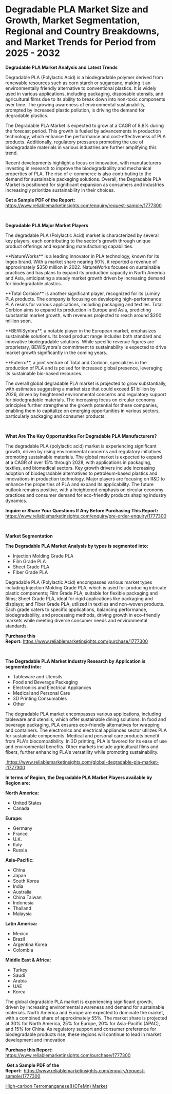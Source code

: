 <p><h1>Degradable PLA Market Size and Growth, Market Segmentation, Regional and Country Breakdowns, and Market Trends for Period from 2025 -  2032</h1></p><p><strong>Degradable PLA Market Analysis and Latest Trends</strong></p>
<p><p>Degradable PLA (Polylactic Acid) is a biodegradable polymer derived from renewable resources such as corn starch or sugarcane, making it an environmentally friendly alternative to conventional plastics. It is widely used in various applications, including packaging, disposable utensils, and agricultural films due to its ability to break down into non-toxic components over time. The growing awareness of environmental sustainability, prompted by increased plastic pollution, is driving the demand for degradable plastics.</p><p>The Degradable PLA Market is expected to grow at a CAGR of 8.8% during the forecast period. This growth is fueled by advancements in production technology, which enhance the performance and cost-effectiveness of PLA products. Additionally, regulatory pressures promoting the use of biodegradable materials in various industries are further amplifying this trend. </p><p>Recent developments highlight a focus on innovation, with manufacturers investing in research to improve the biodegradability and mechanical properties of PLA. The rise of e-commerce is also contributing to the demand for sustainable packaging solutions. Overall, the Degradable PLA Market is positioned for significant expansion as consumers and industries increasingly prioritize sustainability in their choices.</p></p>
<p><strong>Get a Sample PDF of the Report:&nbsp;</strong> <a href="https://www.reliablemarketinsights.com/enquiry/request-sample/1777300?utm_campaign=2225&utm_medium=2&utm_source=Github&utm_content=ia&utm_term=02022025&utm_id=degradable-pla">https://www.reliablemarketinsights.com/enquiry/request-sample/1777300</a></p>
<p>&nbsp;</p>
<p><strong>Degradable PLA Major Market Players</strong></p>
<p><p>The degradable PLA (Polylactic Acid) market is characterized by several key players, each contributing to the sector's growth through unique product offerings and expanding manufacturing capabilities. </p><p>**NatureWorks** is a leading innovator in PLA technology, known for its Ingeo brand. With a market share nearing 50%, it reported a revenue of approximately $350 million in 2022. NatureWorks focuses on sustainable practices and has plans to expand its production capacity in North America and Asia, anticipating a steady market growth driven by increasing demand for biodegradable plastics.</p><p>**Total Corbion** is another significant player, recognized for its Luminy PLA products. The company is focusing on developing high-performance PLA resins for various applications, including packaging and textiles. Total Corbion aims to expand its production in Europe and Asia, predicting substantial market growth, with revenues projected to reach around $200 million soon.</p><p>**BEWiSynbra**, a notable player in the European market, emphasizes sustainable solutions. Its broad product range includes both standard and innovative biodegradable solutions. While specific revenue figures are proprietary, BEWiSynbra's commitment to sustainability is expected to drive market growth significantly in the coming years.</p><p>**Futerro**, a joint venture of Total and Corbion, specializes in the production of PLA and is poised for increased global presence, leveraging its sustainable bio-based resources.</p><p>The overall global degradable PLA market is projected to grow substantially, with estimates suggesting a market size that could exceed $1 billion by 2026, driven by heightened environmental concerns and regulatory support for biodegradable materials. The increasing focus on circular economy principles further strengthens the growth potential for these companies, enabling them to capitalize on emerging opportunities in various sectors, particularly packaging and consumer products.</p></p>
<p>&nbsp;</p>
<p><strong>What Are The Key Opportunities For Degradable PLA Manufacturers?</strong></p>
<p><p>The degradable PLA (polylactic acid) market is experiencing significant growth, driven by rising environmental concerns and regulatory initiatives promoting sustainable materials. The global market is expected to expand at a CAGR of over 15% through 2028, with applications in packaging, textiles, and biomedical sectors. Key growth drivers include increasing adoption of biodegradable alternatives to petroleum-based plastics and innovations in production technology. Major players are focusing on R&D to enhance the properties of PLA and expand its applicability. The future outlook remains positive, with a heightened emphasis on circular economy practices and consumer demand for eco-friendly products shaping industry dynamics.</p></p>
<p><strong>Inquire or Share Your Questions If Any Before Purchasing This Report:</strong> <a href="https://www.reliablemarketinsights.com/enquiry/pre-order-enquiry/1777300?utm_campaign=2225&utm_medium=2&utm_source=Github&utm_content=ia&utm_term=02022025&utm_id=degradable-pla">https://www.reliablemarketinsights.com/enquiry/pre-order-enquiry/1777300</a></p>
<p>&nbsp;</p>
<p><strong>Market Segmentation</strong></p>
<p><strong>The Degradable PLA Market Analysis by types is segmented into:</strong></p>
<p><ul><li>Injection Molding Grade PLA</li><li>Film Grade PLA</li><li>Sheet Grade PLA</li><li>Fiber Grade PLA</li></ul></p>
<p><p>Degradable PLA (Polylactic Acid) encompasses various market types including Injection Molding Grade PLA, which is used for producing intricate plastic components; Film Grade PLA, suitable for flexible packaging and films; Sheet Grade PLA, ideal for rigid applications like packaging and displays; and Fiber Grade PLA, utilized in textiles and non-woven products. Each grade caters to specific applications, balancing performance, biodegradability, and processing methods, driving growth in eco-friendly markets while meeting diverse consumer needs and environmental standards.</p></p>
<p><strong>Purchase this Report:&nbsp;</strong><a href="https://www.reliablemarketinsights.com/purchase/1777300?utm_campaign=2225&utm_medium=2&utm_source=Github&utm_content=ia&utm_term=02022025&utm_id=degradable-pla">https://www.reliablemarketinsights.com/purchase/1777300</a></p>
<p>&nbsp;</p>
<p><strong>The Degradable PLA Market Industry Research by Application is segmented into:</strong></p>
<p><ul><li>Tableware and Utensils</li><li>Food and Beverage Packaging</li><li>Electronics and Electrical Appliances</li><li>Medical and Personal Care</li><li>3D Printing Consumables</li><li>Other</li></ul></p>
<p><p>The degradable PLA market encompasses various applications, including tableware and utensils, which offer sustainable dining solutions. In food and beverage packaging, PLA ensures eco-friendly alternatives for wrapping and containers. The electronics and electrical appliances sector utilizes PLA for sustainable components. Medical and personal care products benefit from PLA's biocompatibility. In 3D printing, PLA is favored for its ease of use and environmental benefits. Other markets include agricultural films and fibers, further enhancing PLA's versatility while promoting sustainability.</p></p>
<p><a href="https://www.reliablemarketinsights.com/global-degradable-pla-market-r1777300?utm_campaign=2225&utm_medium=2&utm_source=Github&utm_content=ia&utm_term=02022025&utm_id=degradable-pla">&nbsp;https://www.reliablemarketinsights.com/global-degradable-pla-market-r1777300</a></p>
<p><strong>In terms of Region, the Degradable PLA Market Players available by Region are:</strong></p>
<p>
    <p> <strong> North America: </strong>
        <ul>
            <li>United States</li>
            <li>Canada</li>
        </ul>
        </p> 
    <p> <strong> Europe: </strong>
        <ul>
            <li>Germany</li>
            <li>France</li>
            <li>U.K.</li>
            <li>Italy</li>
            <li>Russia</li>
        </ul>
        </p> 
    <p> <strong> Asia-Pacific: </strong>
        <ul>
            <li>China</li>
            <li>Japan</li>
            <li>South Korea</li>
            <li>India</li>
            <li>Australia</li>
            <li>China Taiwan</li>
            <li>Indonesia</li>
            <li>Thailand</li>
            <li>Malaysia</li>
        </ul>
        </p> 
    <p> <strong> Latin America: </strong>
        <ul>
            <li>Mexico</li>
            <li>Brazil</li>
            <li>Argentina Korea</li>
            <li>Colombia</li>
        </ul>
        </p> 
    <p> <strong> Middle East & Africa: </strong>
        <ul>
            <li>Turkey</li>
            <li>Saudi</li>
            <li>Arabia</li>
            <li>UAE</li>
            <li>Korea</li>
        </ul>
    </p>
    </p>
<p><p>The global degradable PLA market is experiencing significant growth, driven by increasing environmental awareness and demand for sustainable materials. North America and Europe are expected to dominate the market, with a combined share of approximately 55%. The market share is projected at 30% for North America, 25% for Europe, 20% for Asia-Pacific (APAC), and 15% for China. As regulatory support and consumer preference for biodegradable products rise, these regions will continue to lead in market development and innovation.</p></p>
<p><strong>Purchase this Report: </strong><a href="https://www.reliablemarketinsights.com/purchase/1777300?utm_campaign=2225&utm_medium=2&utm_source=Github&utm_content=ia&utm_term=02022025&utm_id=degradable-pla">https://www.reliablemarketinsights.com/purchase/1777300</a></p>
<p>&nbsp;<strong>Get a Sample PDF of the Report:&nbsp;&nbsp;</strong><a href="https://www.reliablemarketinsights.com/enquiry/request-sample/1777300?utm_campaign=2225&utm_medium=2&utm_source=Github&utm_content=ia&utm_term=02022025&utm_id=degradable-pla">https://www.reliablemarketinsights.com/enquiry/request-sample/1777300</a></p>
<p><strong></strong></p>
<p><p><a href="https://github.com/antonioc6hal/Market-Research-Report-List-1/blob/main/high-carbon-ferromanganesehcfemn-market.md?utm_campaign=2225&utm_medium=2&utm_source=Github&utm_content=ia&utm_term=02022025&utm_id=degradable-pla">High-carbon Ferromanganese(HCFeMn) Market</a></p></p>